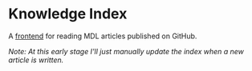 # Knowledge Index
A [frontend](https://knowledge.lukadover.com) for reading MDL articles published on GitHub.

_Note: At this early stage I'll just manually update the index when a new article is written._  
